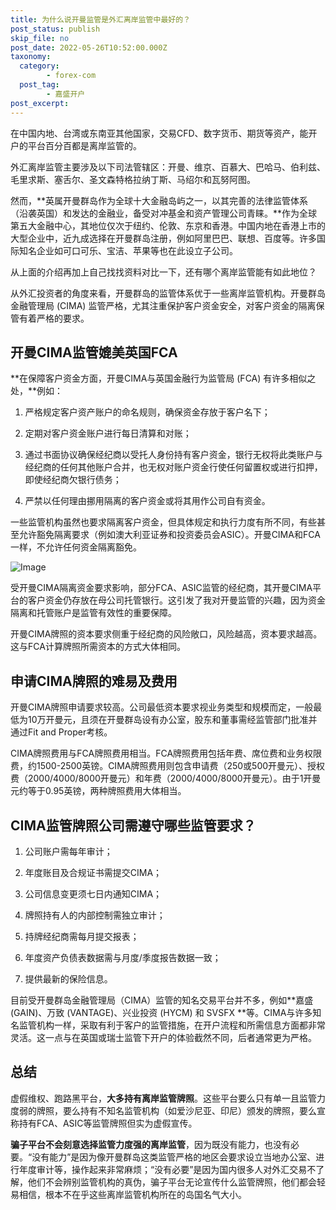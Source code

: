 ```yaml
---
title: 为什么说开曼监管是外汇离岸监管中最好的？
post_status: publish
skip_file: no
post_date: 2022-05-26T10:52:00.000Z
taxonomy:
  category:
        - forex-com
  post_tag:
        - 嘉盛开户
post_excerpt: 
---
```

在中国内地、台湾或东南亚其他国家，交易CFD、数字货币、期货等资产，能开户的平台百分百都是离岸监管的。

外汇离岸监管主要涉及以下司法管辖区：开曼、维京、百慕大、巴哈马、伯利兹、毛里求斯、塞舌尔、圣文森特格拉纳丁斯、马绍尔和瓦努阿图。

然而，**英属开曼群岛作为全球十大金融岛屿之一，以其完善的法律监管体系（沿袭英国）和发达的金融业，备受对冲基金和资产管理公司青睐。**作为全球第五大金融中心，其地位仅次于纽约、伦敦、东京和香港。中国内地在香港上市的大型企业中，近九成选择在开曼群岛注册，例如阿里巴巴、联想、百度等。许多国际知名企业如可口可乐、宝洁、苹果等也在此设立子公司。

从上面的介绍再加上自己找找资料对比一下，还有哪个离岸监管能有如此地位？

从外汇投资者的角度来看，开曼群岛的监管体系优于一些离岸监管机构。开曼群岛金融管理局 (CIMA) 监管严格，尤其注重保护客户资金安全，对客户资金的隔离保管有着严格的要求。

## 开曼CIMA监管媲美英国FCA

**在保障客户资金方面，开曼CIMA与英国金融行为监管局 (FCA) 有许多相似之处，**例如：

1. 严格规定客户资产账户的命名规则，确保资金存放于客户名下；

1. 定期对客户资金账户进行每日清算和对账；

1. 通过书面协议确保经纪商以受托人身份持有客户资金，银行无权将此类账户与经纪商的任何其他账户合并，也无权对账户资金行使任何留置权或进行扣押，即使经纪商欠银行债务；

1. 严禁以任何理由挪用隔离的客户资金或将其用作公司自有资金。

一些监管机构虽然也要求隔离客户资金，但具体规定和执行力度有所不同，有些甚至允许豁免隔离要求（例如澳大利亚证券和投资委员会ASIC）。开曼CIMA和FCA一样，不允许任何资金隔离豁免。

![Image](https://prod-files-secure.s3.us-west-2.amazonaws.com/39ed1227-6d7d-4570-be36-9ccd4a2c4241/bd849744-3fcb-4a37-8312-357962c8f065/image.png?X-Amz-Algorithm=AWS4-HMAC-SHA256&X-Amz-Content-Sha256=UNSIGNED-PAYLOAD&X-Amz-Credential=ASIAZI2LB466UQCSHGIZ%2F20250619%2Fus-west-2%2Fs3%2Faws4_request&X-Amz-Date=20250619T161350Z&X-Amz-Expires=3600&X-Amz-Security-Token=IQoJb3JpZ2luX2VjEL%2F%2F%2F%2F%2F%2F%2F%2F%2F%2F%2FwEaCXVzLXdlc3QtMiJIMEYCIQDYJmrsKB8EJzh%2Fd6m8lZKLmmnQ%2Fh9tQfpG8nfqkOY7jwIhALE4%2BOWcRvtDyxErKeJ3hrJNtrCqc15XPZPmj1%2FRtRYGKogECKj%2F%2F%2F%2F%2F%2F%2F%2F%2F%2FwEQABoMNjM3NDIzMTgzODA1IgxywoUT%2F0kRCs%2FHNVEq3AOw4vfzkYfQDKwDx69VSArhsY6cRtOQ6pS0I9OtgRzBtDh%2BAnI%2FbmM71NYKgCK%2BRHUMicR7WQ%2BJQ99eBjWw%2Fn6zT7%2BvCLLmknxS%2FBiG600l2IJ2jd4rwC%2Bu0%2B046LK8QC7uMIbHTpziSge%2BnozxD67YbtAbD%2FNTzNCTgFfOFtzYcIubXMU3sbqfmM0Yq7XzwPiEj9ovU4JIfQuFUEvBpFDdOzOKZBBU9zdxYM2UfaWr2bFrnNjJBiGzr7Wr0ktZAzqFyiZef9G1XlDkFAU%2F2Eh1zhoiuWe5sihv8hbTRfwNGF%2BFgUl1aHK%2BRFTZnH69ir5gyM6ZE9byydWv8REoKVX08MiwZ8tfC524iJ8mykgci7sqRFat41Bisf9vZMPRWBHbOJ4jXjP2JRsbnzOn6btNwXWURz%2FlWhQp8QDVVPfPgnPM02tjVt38ewBEkfn2oJAWN1IHDIKEaX0fEza6%2FuhXkn1cllzqzZT9l%2FnyZ77yU%2BdIeLI72ljc7a1IvJkHoVgM0Bjc2sQNCZ7ztbODaCPDkpQGRy6UoCmtRDaoAGsXlnpJtOKXSSB%2B8x8Okig7x%2Fla%2FJBYt0a9pxiFqxEKPx8jJ48QjyDTf2by9Hguf2hSaH8NTQnTgwEUiKvjMTCiwtDCBjqkAV51Lbrup9jXmQSNdutg1E5uiL4xzTzZg5vAVqdQ48PIRkKSdm5WajTMgeXH2buU56KqxU7UPr6ppyy5v6EeIVigd33FyCDPe4oWWHp5Nwea9FNGnH%2B6KRgwvY0c9%2FQ9cW3t7PuTc5JyHMIpd4HnVGidD0Hg2k%2BCJr0IE8hrUHDTZI47rMUprD435lVrCXkmIng3HvNvlRPXNTmJthGNH6dwCRuh&X-Amz-Signature=4688c0816778a7184e243341a727984d3893321ddc1fe1c8afc73a3afccf725b&X-Amz-SignedHeaders=host&x-amz-checksum-mode=ENABLED&x-id=GetObject)

受开曼CIMA隔离资金要求影响，部分FCA、ASIC监管的经纪商，其开曼CIMA平台的客户资金仍存放在母公司托管银行。这引发了我对开曼监管的兴趣，因为资金隔离和托管账户是监管有效性的重要保障。

开曼CIMA牌照的资本要求侧重于经纪商的风险敞口，风险越高，资本要求越高。这与FCA计算牌照所需资本的方式大体相同。

## **申请CIMA牌照的难易及费用**

开曼CIMA牌照申请要求较高。公司最低资本要求视业务类型和规模而定，一般最低为10万开曼元，且须在开曼群岛设有办公室，股东和董事需经监管部门批准并通过Fit and Proper考核。

CIMA牌照费用与FCA牌照费用相当。FCA牌照费用包括年费、席位费和业务权限费，约1500-2500英镑。CIMA牌照费用则包含申请费（250或500开曼元）、授权费（2000/4000/8000开曼元）和年费（2000/4000/8000开曼元）。由于1开曼元约等于0.95英镑，两种牌照费用大体相当。

## CIMA监管牌照公司需遵守哪些监管要求？

1. 公司账户需每年审计；

1. 年度账目及合规证书需提交CIMA；

1. 公司信息变更须七日内通知CIMA；

1. 牌照持有人的内部控制需独立审计；

1. 持牌经纪商需每月提交报表；

1. 年度资产负债表数据需与月度/季度报告数据一致；

1. 提供最新的保险信息。

目前受开曼群岛金融管理局（CIMA）监管的知名交易平台并不多，例如**嘉盛 (GAIN)、万致 (VANTAGE)、兴业投资 (HYCM) 和 SVSFX **等。CIMA与许多知名监管机构一样，采取有利于客户的监管措施，在开户流程和所需信息方面都非常灵活。这一点与在英国或瑞士监管下开户的体验截然不同，后者通常更为严格。

## 总结

虚假维权、跑路黑平台，**大多持有离岸监管牌照**。这些平台要么只有单一且监管力度弱的牌照，要么持有不知名监管机构（如爱沙尼亚、印尼）颁发的牌照，要么宣称持有FCA、ASIC等监管牌照但实为虚假宣传。

**骗子平台不会刻意选择监管力度强的离岸监管**，因为既没有能力，也没有必要。“没有能力”是因为像开曼群岛这类监管严格的地区会要求设立当地办公室、进行年度审计等，操作起来非常麻烦；“没有必要”是因为国内很多人对外汇交易不了解，他们不会辨别监管机构的真伪，骗子平台无论宣传什么监管牌照，他们都会轻易相信，根本不在乎这些离岸监管机构所在的岛国名气大小。